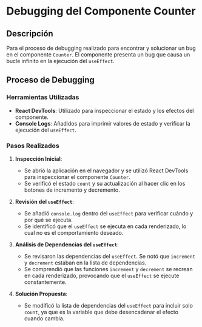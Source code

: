 # Debugging del Componente Counter

## Descripción
Para el proceso de debugging realizado para encontrar y solucionar un bug en el componente `Counter`. El componente presenta un bug que causa un bucle infinito en la ejecución del `useEffect`.

## Proceso de Debugging

### Herramientas Utilizadas

- **React DevTools**: Utilizado para inspeccionar el estado y los efectos del componente.
- **Console Logs**: Añadidos para imprimir valores de estado y verificar la ejecución del `useEffect`.

### Pasos Realizados

1. **Inspección Inicial**:
    - Se abrió la aplicación en el navegador y se utilizó React DevTools para inspeccionar el componente `Counter`.
    - Se verificó el estado `count` y su actualización al hacer clic en los botones de incremento y decremento.

2. **Revisión del `useEffect`**:
    - Se añadió `console.log` dentro del `useEffect` para verificar cuándo y por qué se ejecuta.
    - Se identificó que el `useEffect` se ejecuta en cada renderizado, lo cual no es el comportamiento deseado.

3. **Análisis de Dependencias del `useEffect`**:
    - Se revisaron las dependencias del `useEffect`. Se notó que `increment` y `decrement` estaban en la lista de dependencias.
    - Se comprendió que las funciones `increment` y `decrement` se recrean en cada renderizado, provocando que el `useEffect` se ejecute constantemente.

4. **Solución Propuesta**:
    - Se modificó la lista de dependencias del `useEffect` para incluir solo `count`, ya que es la variable que debe desencadenar el efecto cuando cambia.
